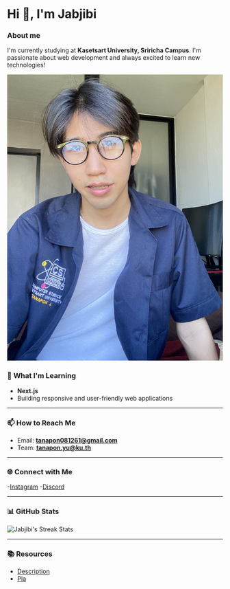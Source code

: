 # Hi 👋, I'm Jabjibi
### **About me**
  I'm currently studying at **Kasetsart University, Sriricha Campus**. I'm passionate about web development and always excited to learn new technologies!

![Profile Image](./image_readme/image_me.jpg)

### 🌱 **What I'm Learning**
- **Next.js**
- Building responsive and user-friendly web applications

---

### 📫 **How to Reach Me**
- Email: **tanapon081261@gmail.com**
- Team: **tanapon.yu@ku.th**

---

### 🌐 **Connect with Me**
-[Instagram](https://instagram.com/jjab_bb)
-[Discord](https://discord.gg/568032456498872352)

---

### 📊 **GitHub Stats**
  <img src="https://github-readme-streak-stats.herokuapp.com/?user=jabjibi&theme=dracula" alt="Jabjibi's Streak Stats" />

---

### 📚 **Resources**
- [Description](description.md)
- [Pla](https://jis03.github.io)
